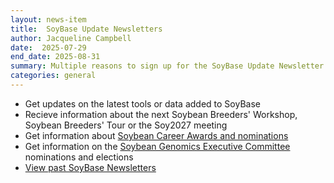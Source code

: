 ```yaml
---
layout: news-item
title:  SoyBase Update Newsletters
author: Jacqueline Campbell
date:  2025-07-29
end_date: 2025-08-31
summary: Multiple reasons to sign up for the SoyBase Update Newsletter
categories: general    
---
```


 <ul class="uk-list uk-list-square uk-list-primary">
    <li>Get updates on the latest tools or data added to SoyBase</li>
    <li>Recieve information about the next Soybean Breeders' Workshop, Soybean Breeders' Tour or the Soy2027 meeting</li>
    <li>Get information about <a href="/community/soygec/awards.html">Soybean Career Awards and nominations</a></li>
    <li>Get information on the <a href="/community/soygec/">Soybean Genomics Executive Committee</a> nominations and elections</li>
    <li><a href="/community/newsletter.html">View past SoyBase Newsletters</a></li>
  </ul>



<script async src="https://eocampaign1.com/form/2a5a1d18-ee9f-11ed-ba16-e54bd4d87ec6.js" data-form="2a5a1d18-ee9f-11ed-ba16-e54bd4d87ec6"></script>